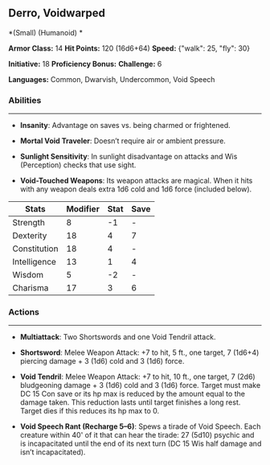 ## Derro, Voidwarped
*(Small) (Humanoid) *

**Armor Class:** 14
**Hit Points:** 120 (16d6+64)
**Speed:** {"walk": 25, "fly": 30}

**Initiative:** 18
**Proficiency Bonus:**
**Challenge:** 6

**Languages:** Common, Dwarvish, Undercommon, Void Speech

### Abilities
 --- 
- **Insanity**: Advantage on saves vs. being charmed or frightened.

- **Mortal Void Traveler**: Doesn’t require air or ambient pressure.

- **Sunlight Sensitivity**: In sunlight disadvantage on attacks and Wis (Perception) checks that use sight.

- **Void-Touched Weapons**: Its weapon attacks are magical. When it hits with any weapon deals extra 1d6 cold and 1d6 force (included below).



| Stats | Modifier | Stat | Save
| ---- | ---- | ---- | ---- |
| Strength | 8 | -1 | - |
| Dexterity | 18 | 4 | 7 |
| Constitution | 18 | 4 | - |
| Intelligence | 13 | 1 | 4 |
| Wisdom | 5 | -2 | - |
| Charisma | 17 | 3 | 6 |

### Actions
 --- 
- **Multiattack**: Two Shortswords and one Void Tendril attack.

- **Shortsword**: Melee Weapon Attack: +7 to hit, 5 ft., one target, 7 (1d6+4) piercing damage + 3 (1d6) cold and 3 (1d6) force.

- **Void Tendril**: Melee Weapon Attack: +7 to hit, 10 ft., one target, 7 (2d6) bludgeoning damage + 3 (1d6) cold and 3 (1d6) force. Target must make DC 15 Con save or its hp max is reduced by the amount equal to the damage taken. This reduction lasts until target finishes a long rest. Target dies if this reduces its hp max to 0.

- **Void Speech Rant (Recharge 5–6)**: Spews a tirade of Void Speech. Each creature within 40' of it that can hear the tirade: 27 (5d10) psychic and is incapacitated until the end of its next turn (DC 15 Wis half damage and isn’t incapacitated).

